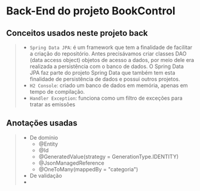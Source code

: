 # Back-End do projeto BookControl


## Conceitos usados neste projeto back
>  - `Spring Data JPA`: é um framework que tem a finalidade de facilitar a criação do repositório. Antes precisávamos criar classes DAO (data access object) objetos de acesso a dados, por meio dele era realizada a persistência com o banco de dados.  O Spring Data JPA faz parte do projeto Spring Data que também tem esta finalidade de persistência de dados e possui outros projetos.
>  - `H2 Console`: criado um banco de dados em memória, apenas em tempo de compilação.
>  - `Handler Exception`: funciona como um filtro de exceções para tratar as emissões


## Anotações usadas
> - De domínio
>   - @Entity
>   - @Id
>   - @GeneratedValue(strategy = GenerationType.IDENTITY)
>   - @JsonManagedReference
>   - @OneToMany(mappedBy = "categoria")
> - De validação
>  - 